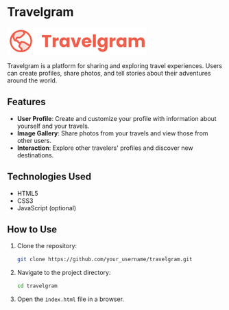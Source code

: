 
# Travelgram

![Travelgram Logo](assets/icons/Logo.svg)

Travelgram is a platform for sharing and exploring travel experiences. Users can create profiles, share photos, and tell stories about their adventures around the world.

## Features

- **User Profile**: Create and customize your profile with information about yourself and your travels.
- **Image Gallery**: Share photos from your travels and view those from other users.
- **Interaction**: Explore other travelers' profiles and discover new destinations.

## Technologies Used

- HTML5
- CSS3
- JavaScript (optional)

## How to Use

1. Clone the repository:
   ```bash
   git clone https://github.com/your_username/travelgram.git
   ```

2. Navigate to the project directory:
   ```bash
   cd travelgram
   ```

3. Open the `index.html` file in a browser.
